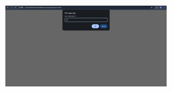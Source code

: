 ![image alt](https://github.com/devikajariwala031106/Basic-Calculation-of-Array_smart-travel-planner/blob/f78fa565e350fad854a46eee0e88620c0f320576/Screenshot%202025-10-17%20220925.png)

